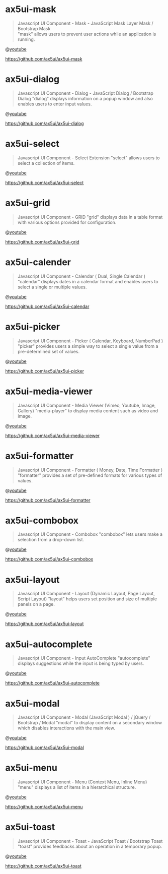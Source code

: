 # ax5ui-mask
> Javascript UI Component - Mask - JavaScript Mask Layer Mask / Bootstrap Mask  
"mask" allows users to prevent user actions while an application is running.  

@[youtube](https://www.youtube.com/watch?v=U1Cr0ZJP5Ew)

https://github.com/ax5ui/ax5ui-mask

# ax5ui-dialog
> Javascript UI Component - Dialog - JavaScript Dialog / Bootstrap Dialog
"dialog" displays information on a popup window and also enables users to enter input values.  

@[youtube](https://www.youtube.com/watch?v=NnphatPoVUI)  

https://github.com/ax5ui/ax5ui-dialog

# ax5ui-select
> Javascript UI Component - Select Extension
"select" allows users to select a collection of items.  

@[youtube](https://www.youtube.com/watch?v=iSmclFMkHmQ)

https://github.com/ax5ui/ax5ui-select

# ax5ui-grid
> Javascript UI Component - GRID
"grid" displays data in a table format with various options provided for configuration.  

@[youtube](https://www.youtube.com/watch?v=zSq0PdRORrk)

https://github.com/ax5ui/ax5ui-grid

# ax5ui-calender
> Javascript UI Component - Calendar ( Dual, Single Calendar )
"calendar" displays dates in a calendar format and enables users to select a single or multiple values.  

@[youtube](https://www.youtube.com/watch?v=jSar5F-Ux0o)

https://github.com/ax5ui/ax5ui-calendar

# ax5ui-picker
> Javascript UI Component - Picker ( Calendar, Keyboard, NumberPad )
"picker" provides users a simple way to select a single value from a pre-determined set of values.  

@[youtube](https://www.youtube.com/watch?v=rdXUguw6y9E)

https://github.com/ax5ui/ax5ui-picker

# ax5ui-media-viewer
> Javascript UI Component - Media Viewer (Vimeo, Youtube, Image, Gallery)
"media-player" to display media content such as video and image.  

@[youtube](https://www.youtube.com/watch?v=KVrdSHDHXMw)

https://github.com/ax5ui/ax5ui-media-viewer

# ax5ui-formatter
> Javascript UI Component - Formatter ( Money, Date, Time Formatter )
"formatter" provides a set of pre-defined formats for various types of values.

@[youtube](https://www.youtube.com/watch?v=tRMo2iaV5QA)

https://github.com/ax5ui/ax5ui-formatter

# ax5ui-combobox
> Javascript UI Component - Combobox
"combobox" lets users make a selection from a drop-down list.

@[youtube](https://www.youtube.com/watch?v=WpndBv_dJcw)

https://github.com/ax5ui/ax5ui-combobox

# ax5ui-layout
> Javascript UI Component - Layout (Dynamic Layout, Page Layout, Script Layout) 
"layout" helps users set position and size of multiple panels on a page.

@[youtube](https://www.youtube.com/watch?v=EL3Y-XG41pY)

https://github.com/ax5ui/ax5ui-layout


# ax5ui-autocomplete
> Javascript UI Component - Input AutoComplete
"autocomplete" displays suggestions while the input is being typed by users.
 
@[youtube](https://www.youtube.com/watch?v=t54sqMFufdg)

https://github.com/ax5ui/ax5ui-autocomplete


# ax5ui-modal
> Javascript UI Component - Modal (JavaScript Modal ) / jQuery / Bootstrap / Modal
"modal" to display content on a secondary window which disables interactions with the main view.

@[youtube](https://www.youtube.com/watch?v=67vptcseFqM)

https://github.com/ax5ui/ax5ui-modal

# ax5ui-menu
> Javascript UI Component - Menu (Context Menu, Inline Menu)
"menu" displays a list of items in a hierarchical structure.

@[youtube](https://www.youtube.com/watch?v=wRN_uUHKBRo)

https://github.com/ax5ui/ax5ui-menu

# ax5ui-toast
> Javascript UI Component - Toast - JavaScript Toast / Bootstrap Toast 
"toast" provides feedbacks about an operation in a temporary popup.

@[youtube](https://www.youtube.com/watch?v=0PzSmwjTj2c)

https://github.com/ax5ui/ax5ui-toast